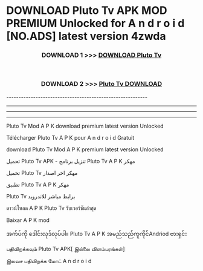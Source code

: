 # DOWNLOAD Pluto Tv  APK MOD PREMIUM Unlocked for A n d r o i d [NO.ADS] latest version 4zwda 



<div align="center">

<h3>DOWNLOAD 1 >>> <a href="https://getmod2.web.app/?judul=Pluto Tv ">DOWNLOAD Pluto Tv </a></h3><br>

<h3>DOWNLOAD 2 >>> <a href="https://getmod2.web.app/?judul=Pluto Tv ">Pluto Tv  DOWNLOAD </a></h3>

</div>
----------------------------------------------------------

----------------------------------------------------------

----------------------------------------------------------

----------------------------------------------------------

Pluto Tv  Mod A P K download premium latest version Unlocked

Télécharger Pluto Tv  A P K pour A n d r o i d Gratuit

download Pluto Tv  Mod A P K premium latest version Unlocked

تحميل Pluto Tv  APK - تنزيل برنامج Pluto Tv  A P K مهكر

تحميل Pluto Tv  مهكر اخر اصدار

تطبيق Pluto Tv  A P K مهكر

Pluto Tv  برابط مباشر للاندرويد

ดาวน์โหลด A P K Pluto Tv  รับเวอร์ชันล่าสุด

Baixar A P K mod

အက်ပ်ကို ဒေါင်းလုဒ်လုပ်ပါ။ Pluto Tv  A P K အမည်သည်ကူကိုင်Andriod ဗားရှင်း

பதிவிறக்கவும் Pluto Tv  APK[ இல்லை விளம்பரங்கள்] 
 
இலவச பதிவிறக்க மோட் A n d r o i d



